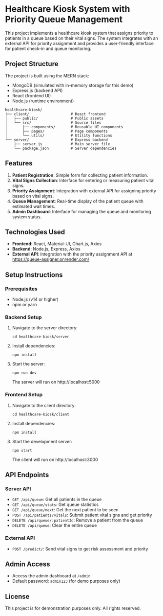 # Healthcare Kiosk System with Priority Queue Management

This project implements a healthcare kiosk system that assigns priority to patients in a queue based on their vital signs. The system integrates with an external API for priority assignment and provides a user-friendly interface for patient check-in and queue monitoring.

## Project Structure

The project is built using the MERN stack:
- MongoDB (simulated with in-memory storage for this demo)
- Express.js (backend API)
- React (frontend UI)
- Node.js (runtime environment)

```
healthcare-kiosk/
├── client/                   # React frontend
│   ├── public/               # Public assets
│   └── src/                  # Source files
│       ├── components/       # Reusable UI components
│       ├── pages/            # Page components
│       └── utils/            # Utility functions
└── server/                   # Express backend
    ├── server.js             # Main server file
    └── package.json          # Server dependencies
```

## Features

1. **Patient Registration**: Simple form for collecting patient information.
2. **Vital Signs Collection**: Interface for entering or measuring patient vital signs.
3. **Priority Assignment**: Integration with external API for assigning priority based on vital signs.
4. **Queue Management**: Real-time display of the patient queue with estimated wait times.
5. **Admin Dashboard**: Interface for managing the queue and monitoring system status.

## Technologies Used

- **Frontend**: React, Material-UI, Chart.js, Axios
- **Backend**: Node.js, Express, Axios
- **External API**: Integration with the priority assignment API at https://queue-assigner.onrender.com/

## Setup Instructions

### Prerequisites
- Node.js (v14 or higher)
- npm or yarn

### Backend Setup
1. Navigate to the server directory:
   ```
   cd healthcare-kiosk/server
   ```

2. Install dependencies:
   ```
   npm install
   ```

3. Start the server:
   ```
   npm run dev
   ```
   
   The server will run on http://localhost:5000

### Frontend Setup
1. Navigate to the client directory:
   ```
   cd healthcare-kiosk/client
   ```

2. Install dependencies:
   ```
   npm install
   ```

3. Start the development server:
   ```
   npm start
   ```
   
   The client will run on http://localhost:3000

## API Endpoints

### Server API
- `GET /api/queue`: Get all patients in the queue
- `GET /api/queue/stats`: Get queue statistics
- `GET /api/queue/next`: Get the next patient to be seen
- `POST /api/patients/vitals`: Submit patient vital signs and get priority
- `DELETE /api/queue/:patientId`: Remove a patient from the queue
- `DELETE /api/queue`: Clear the entire queue

### External API
- `POST /predict/`: Send vital signs to get risk assessment and priority

## Admin Access
- Access the admin dashboard at `/admin`
- Default password: `admin123` (for demo purposes only)

## License
This project is for demonstration purposes only. All rights reserved.
